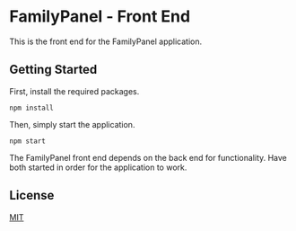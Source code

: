 # FamilyPanel - Front End

This is the front end for the FamilyPanel application.

## Getting Started

First, install the required packages.

```
npm install
```

Then, simply start the application.

```
npm start
```

The FamilyPanel front end depends on the back end for functionality.  Have both started in order for the application to work.

## License
[MIT](https://choosealicense.com/licenses/mit/)